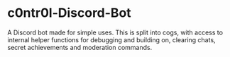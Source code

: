 # c0ntr0l-Discord-Bot
A Discord bot made for simple uses. This is split into cogs, with access to internal helper functions for debugging and building on, clearing chats, secret achievements and moderation commands.
